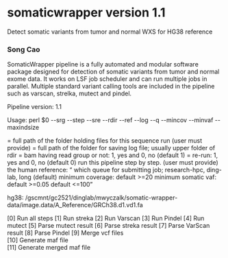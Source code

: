 # somaticwrapper version 1.1 ##

Detect somatic variants from tumor and normal WXS for HG38 reference

### Song Cao ###

SomaticWrapper pipeline is a fully automated and modular software package designed for detection of somatic variants from tumor and normal exome data. It works on LSF job scheduler and can run multiple jobs in parallel. Multiple standard variant calling tools are included in the pipeline such as varscan, strelka, mutect and pindel.

Pipeline version: 1.1

Usage: perl $0  --srg --step --sre --rdir --ref --log --q --mincov --minvaf --maxindsize

<rdir> = full path of the folder holding files for this sequence run (user must provide)
<log> = full path of the folder for saving log file; usually upper folder of rdir
<srg> = bam having read group or not: 1, yes and 0, no (default 1)
<sre> = re-run: 1, yes and 0, no  (default 0)
<step> run this pipeline step by step. (user must provide)
<ref> the human reference: 
<q> which queue for submitting job; research-hpc, ding-lab, long (default)
<mincov> minimum coverage: default >=20
<minvaf> minimum somatic vaf: default >=0.05
<maxindsize> default <=100

hg38: /gscmnt/gc2521/dinglab/mwyczalk/somatic-wrapper-data/image.data/A_Reference/GRCh38.d1.vd1.fa

[0]  Run all steps 
[1]  Run streka 
[2]  Run Varscan 
[3]  Run Pindel 
[4]  Run mutect 
[5]  Parse mutect result 
[6]  Parse streka result 
[7]  Parse VarScan result 
[8]  Parse Pindel 
[9]  Merge vcf files   
[10] Generate maf file  
[11] Generate merged maf file 
 
